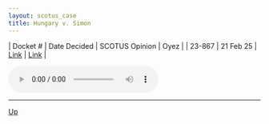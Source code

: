 ```yaml
---
layout: scotus_case
title: Hungary v. Simon
---
```


| Docket # | Date Decided | SCOTUS Opinion | Oyez |
| 23-867 | 21 Feb 25 | [Link](https://www.supremecourt.gov/opinions/24pdf/23-867_5h26.pdf) | [Link](https://www.oyez.org/cases/2024/23-867) |

<audio controls>
   <source src='./resources/23-867.mp3' type='audio/mpeg'>
</audio>

<object data='./resources/23-867.pdf' type='application/pdf'></object>

---

[Up](./README.md)